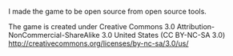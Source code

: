 I made the game to be open source from open source tools.

The game is created under Creative Commons 3.0
Attribution-NonCommercial-ShareAlike 3.0 United States (CC BY-NC-SA 3.0)
http://creativecommons.org/licenses/by-nc-sa/3.0/us/